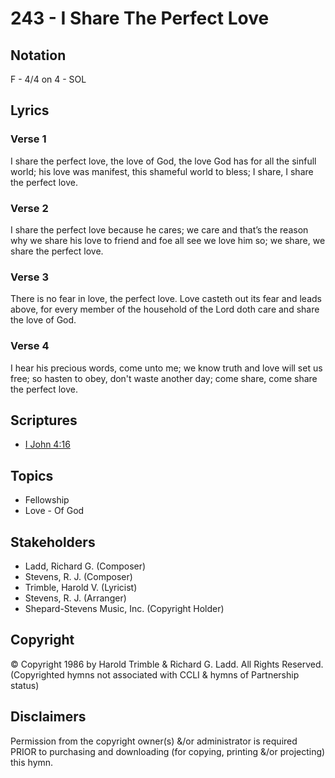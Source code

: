 # 243 - I Share The Perfect Love

## Notation

F - 4/4 on 4 - SOL

## Lyrics

### Verse 1

I share the perfect love, the love of God, the love God has for all the sinfull world; his love was manifest, this shameful world to bless; I share, I share the perfect love.

### Verse 2

I share the perfect love because he cares; we care and that’s the reason why we share his love to friend and foe  all see we love him so; we share, we share the perfect love.

### Verse 3

There is no fear in love, the perfect love. Love casteth out its fear and leads above, for every member of the household of the Lord doth care and share the love of God.

### Verse 4

I hear his precious words, come unto me; we know truth and love will set us free; so hasten to obey, don't waste another day; come share, come share the perfect love.


## Scriptures

- [I John 4:16](https://www.biblegateway.com/passage/?search=I%20John%204%3A16)

## Topics

- Fellowship
- Love - Of God

## Stakeholders

- Ladd, Richard G. (Composer)
- Stevens, R. J. (Composer)
- Trimble, Harold V. (Lyricist)
- Stevens, R. J. (Arranger)
- Shepard-Stevens Music, Inc. (Copyright Holder)

## Copyright

© Copyright 1986 by Harold Trimble & Richard G. Ladd. All Rights Reserved.
(Copyrighted hymns not associated with CCLI & hymns of Partnership status)

## Disclaimers

Permission from the copyright owner(s) &/or administrator is required PRIOR to purchasing and downloading (for copying, printing &/or projecting) this hymn.

